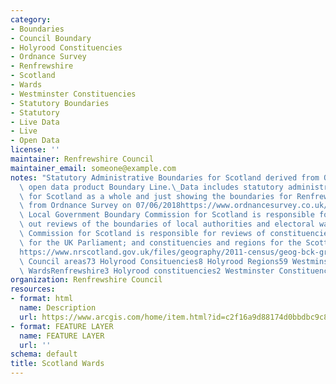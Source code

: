 ```yaml
---
category:
- Boundaries
- Council Boundary
- Holyrood Constituencies
- Ordnance Survey
- Renfrewshire
- Scotland
- Wards
- Westminster Constituencies
- Statutory Boundaries
- Statutory
- Live Data
- Live
- Open Data
license: ''
maintainer: Renfrewshire Council
maintainer_email: someone@example.com
notes: "Statutory Administrative Boundaries for Scotland derived from Ordnance Survey\
  \ open data product Boundary Line.\_Data includes statutory administrative boundaries\_\
  \ for Scotland as a whole and just showing the boundaries for Renfrewshire.Downloaded\
  \ from Ordnance Survey on 07/06/2018https://www.ordnancesurvey.co.uk/opendatadownload/products.htmlThe\
  \ Local Government Boundary Commission for Scotland is responsible for carrying\
  \ out reviews of the boundaries of local authorities and electoral wards.\_The Boundary\
  \ Commission for Scotland is responsible for reviews of constituencies in Scotland\
  \ for the UK Parliament; and constituencies and regions for the Scottish Parliament.(source:\_\
  https://www.nrscotland.gov.uk/files/geography/2011-census/geog-bck-ground-info-admin-boundary-changes-since-2001.pdf)Scotland32\
  \ Council areas73 Holyrood Consituencies8 Holyrood Regions59 Westminster Constituencies354\
  \ WardsRenfrewshire3 Holyrood constituencies2 Westminster Constituencies12 wards"
organization: Renfrewshire Council
resources:
- format: html
  name: Description
  url: https://www.arcgis.com/home/item.html?id=c2f16a9d88174d0bbdbc9c81edcfc5c3
- format: FEATURE LAYER
  name: FEATURE LAYER
  url: ''
schema: default
title: Scotland Wards
---
```

